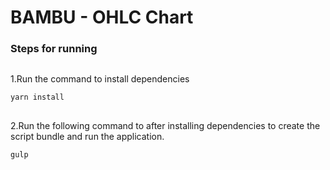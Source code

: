 # BAMBU - OHLC Chart

### Steps for running
##
1.Run the command to install dependencies
```sh
yarn install
```
##
2.Run the following command to after installing dependencies to create the script bundle and run the application.
```sh
gulp
```

